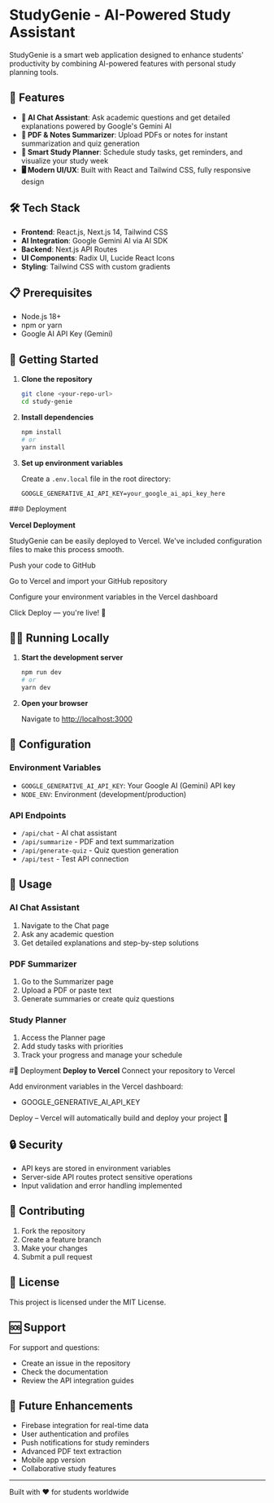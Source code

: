 # StudyGenie - AI-Powered Study Assistant

StudyGenie is a smart web application designed to enhance students' productivity by combining AI-powered features with personal study planning tools.

## 🚀 Features

- **🤖 AI Chat Assistant**: Ask academic questions and get detailed explanations powered by Google's Gemini AI
- **📄 PDF & Notes Summarizer**: Upload PDFs or notes for instant summarization and quiz generation
- **📅 Smart Study Planner**: Schedule study tasks, get reminders, and visualize your study week
- **🖥️ Modern UI/UX**: Built with React and Tailwind CSS, fully responsive design

## 🛠️ Tech Stack

- **Frontend**: React.js, Next.js 14, Tailwind CSS
- **AI Integration**: Google Gemini AI via AI SDK
- **Backend**: Next.js API Routes
- **UI Components**: Radix UI, Lucide React Icons
- **Styling**: Tailwind CSS with custom gradients

## 📋 Prerequisites

- Node.js 18+ 
- npm or yarn
- Google AI API Key (Gemini)

## 🚀 Getting Started

1. **Clone the repository**
   ```bash
   git clone <your-repo-url>
   cd study-genie
   ```

2. **Install dependencies**
   ```bash
   npm install
   # or
   yarn install
   ```

3. **Set up environment variables**
   
   Create a `.env.local` file in the root directory:
   ```env
   GOOGLE_GENERATIVE_AI_API_KEY=your_google_ai_api_key_here
   ```

##🌐 Deployment

**Vercel Deployment**

StudyGenie can be easily deployed to Vercel. We've included configuration files to make this process smooth.

Push your code to GitHub

Go to Vercel and import your GitHub repository

Configure your environment variables in the Vercel dashboard

Click Deploy — you're live! 🚀

## 🏃‍♂️ Running Locally

1. **Start the development server**
   ```bash
   npm run dev
   # or
   yarn dev
   ```

2. **Open your browser**
   
   Navigate to [http://localhost:3000](http://localhost:3000)

## 🔧 Configuration

### Environment Variables

- `GOOGLE_GENERATIVE_AI_API_KEY`: Your Google AI (Gemini) API key
- `NODE_ENV`: Environment (development/production)

### API Endpoints

- `/api/chat` - AI chat assistant
- `/api/summarize` - PDF and text summarization
- `/api/generate-quiz` - Quiz question generation
- `/api/test` - Test API connection

## 📱 Usage

### AI Chat Assistant
1. Navigate to the Chat page
2. Ask any academic question
3. Get detailed explanations and step-by-step solutions

### PDF Summarizer
1. Go to the Summarizer page
2. Upload a PDF or paste text
3. Generate summaries or create quiz questions

### Study Planner
1. Access the Planner page
2. Add study tasks with priorities
3. Track your progress and manage your schedule

#🚀 Deployment
**Deploy to Vercel**
Connect your repository to Vercel

Add environment variables in the Vercel dashboard:
   - GOOGLE_GENERATIVE_AI_API_KEY

Deploy – Vercel will automatically build and deploy your project 🎉

## 🔒 Security

- API keys are stored in environment variables
- Server-side API routes protect sensitive operations
- Input validation and error handling implemented

## 🤝 Contributing

1. Fork the repository
2. Create a feature branch
3. Make your changes
4. Submit a pull request

## 📄 License

This project is licensed under the MIT License.

## 🆘 Support

For support and questions:
- Create an issue in the repository
- Check the documentation
- Review the API integration guides

## 🔮 Future Enhancements

- Firebase integration for real-time data
- User authentication and profiles
- Push notifications for study reminders
- Advanced PDF text extraction
- Mobile app version
- Collaborative study features

---

Built with ❤️ for students worldwide
